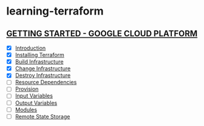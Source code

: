 # learning-terraform

## [GETTING STARTED - GOOGLE CLOUD PLATFORM](https://learn.hashicorp.com/terraform?track=gcp#gcp)

- [x] [Introduction](https://learn.hashicorp.com/terraform/gcp/intro)
- [x] [Installing Terraform](https://learn.hashicorp.com/terraform/gcp/install)
- [x] [Build Infrastructure](https://learn.hashicorp.com/terraform/gcp/build)
- [x] [Change Infrastructure](https://learn.hashicorp.com/terraform/gcp/change)
- [x] [Destroy Infrastructure](https://learn.hashicorp.com/terraform/gcp/destroy)
- [ ] [Resource Dependencies](https://learn.hashicorp.com/terraform/gcp/dependencies)
- [ ] [Provision](https://learn.hashicorp.com/terraform/gcp/provision)
- [ ] [Input Variables](https://learn.hashicorp.com/terraform/gcp/variables)
- [ ] [Output Variables](https://learn.hashicorp.com/terraform/gcp/outputs)
- [ ] [Modules](https://learn.hashicorp.com/terraform/gcp/modules)
- [ ] [Remote State Storage](https://learn.hashicorp.com/terraform/gcp/remote)
